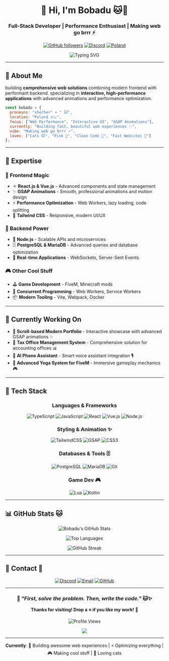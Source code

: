 <div align="center">

# 👋 Hi, I'm Bobadu 🐱💖

### Full-Stack Developer | Performance Enthusiast | Making web go brrr ⚡

[![GitHub followers](https://img.shields.io/github/followers/Bobadu?style=for-the-badge&logo=github&color=FF69B4)](https://github.com/Bobadu)
[![Discord](https://img.shields.io/badge/Discord-beloved-FF69B4?style=for-the-badge&logo=discord&logoColor=white)](https://discord.com)
[![Poland](https://img.shields.io/badge/🇵🇱_Poland-Based-FF1493?style=for-the-badge)](https://github.com/Bobadu)

<img src="https://readme-typing-svg.demolab.com?font=Fira+Code&weight=600&size=28&duration=3000&pause=1000&color=FF69B4&center=true&vCenter=true&repeat=true&width=900&lines=building+beautiful+web+experiences+%F0%9F%8C%B8;GSAP+animation+expert+%E2%9C%A8;web+performance+nerd+%F0%9F%9A%80;cat+person+%F0%9F%90%B1%F0%9F%92%96" alt="Typing SVG" />

</div>

---

## 🚀 About Me

building **comprehensive web solutions** combining modern frontend with performant backend. specializing in **interactive, high-performance applications** with advanced animations and performance optimization.

```javascript
const bobadu = {
  pronouns: "she/her" + " 🐱",
  location: "Poland 🇵🇱",
  focus: ["Web Performance", "Interactive UI", "GSAP Animations"],
  currently: "Building fast, beautiful web experiences ✨",
  vibe: "Making web go brrr ⚡",
  loves: ["Cats 🐱", "Pink 💖", "Clean Code 🌸", "Fast Websites 🚀"]
};
```

---

## 💖 Expertise

### 🌸 Frontend Magic
- ⚛️ **React.js & Vue.js** - Advanced components and state management
- ✨ **GSAP Animations** - Smooth, professional animations and motion design
- ⚡ **Performance Optimization** - Web Workers, lazy loading, code splitting
- 💅 **Tailwind CSS** - Responsive, modern UI/UX

### 🚀 Backend Power  
- 🔧 **Node.js** - Scalable APIs and microservices
- 🗄️ **PostgreSQL & MariaDB** - Advanced queries and database optimization
- 🔄 **Real-time Applications** - WebSockets, Server-Sent Events

### 🎮 Other Cool Stuff
- 🕹️ **Game Development** - FiveM, Minecraft mods
- 🧵 **Concurrent Programming** - Web Workers, Service Workers
- 📦 **Modern Tooling** - Vite, Webpack, Docker

---

## 🌸 Currently Working On

- 📜 **Scroll-based Modern Portfolio** - Interactive showcase with advanced GSAP animations ✨
- 💼 **Tax Office Management System** - Comprehensive solution for accounting offices 📊
- 🤖 **AI Phone Assistant** - Smart voice assistant integration 🎙️
- 🧘 **Advanced Yoga System for FiveM** - Immersive gameplay mechanics 🎮

---

## 💅 Tech Stack

<div align="center">

### Languages & Frameworks
![TypeScript](https://img.shields.io/badge/TypeScript-FF1493?style=for-the-badge&logo=typescript&logoColor=white)
![JavaScript](https://img.shields.io/badge/JavaScript-FF69B4?style=for-the-badge&logo=javascript&logoColor=white)
![React](https://img.shields.io/badge/React-FF1493?style=for-the-badge&logo=react&logoColor=white)
![Vue.js](https://img.shields.io/badge/Vue.js-FF69B4?style=for-the-badge&logo=vue.js&logoColor=white)
![Node.js](https://img.shields.io/badge/Node.js-FF1493?style=for-the-badge&logo=node.js&logoColor=white)

### Styling & Animation ✨
![TailwindCSS](https://img.shields.io/badge/Tailwind-FF69B4?style=for-the-badge&logo=tailwindcss&logoColor=white)
![GSAP](https://img.shields.io/badge/GSAP-FF1493?style=for-the-badge&logo=greensock&logoColor=white)
![CSS3](https://img.shields.io/badge/CSS3-FF69B4?style=for-the-badge&logo=css3&logoColor=white)

### Databases & Tools 🗄️
![PostgreSQL](https://img.shields.io/badge/PostgreSQL-FF1493?style=for-the-badge&logo=postgresql&logoColor=white)
![MariaDB](https://img.shields.io/badge/MariaDB-FF69B4?style=for-the-badge&logo=mariadb&logoColor=white)
![Git](https://img.shields.io/badge/Git-FF1493?style=for-the-badge&logo=git&logoColor=white)

### Game Dev 🎮
![Lua](https://img.shields.io/badge/Lua-FF69B4?style=for-the-badge&logo=lua&logoColor=white)
![Kotlin](https://img.shields.io/badge/Kotlin-FF1493?style=for-the-badge&logo=kotlin&logoColor=white)

</div>

---

## 📊 GitHub Stats 🐱

<div align="center">

![Bobadu's GitHub Stats](https://github-readme-stats.vercel.app/api?username=Bobadu&show_icons=true&theme=buefy&hide_border=true&bg_color=0D1117&title_color=FF69B4&icon_color=FF1493&text_color=FFB6C1)

![Top Languages](https://github-readme-stats.vercel.app/api/top-langs/?username=Bobadu&layout=compact&theme=buefy&hide_border=true&bg_color=0D1117&title_color=FF69B4&text_color=FFB6C1)

<img src="https://github-readme-streak-stats.herokuapp.com?user=Bobadu&theme=buefy&hide_border=true&background=0D1117&ring=FF69B4&fire=FF1493&currStreakLabel=FFB6C1" alt="GitHub Streak" />

</div>

---

## 💬 Contact 🌸

<div align="center">

[![Discord](https://img.shields.io/badge/Discord-bobadu-FF69B4?style=for-the-badge&logo=discord&logoColor=white)](https://discord.com)
[![Email](https://img.shields.io/badge/Email-Contact-FF1493?style=for-the-badge&logo=gmail&logoColor=white)](mailto:dziewczynafoxi@gmail.com)
[![GitHub](https://img.shields.io/badge/GitHub-Bobadu-FF69B4?style=for-the-badge&logo=github&logoColor=white)](https://github.com/Bobadu)

</div>

---

<div align="center">

### 💭 *"First, solve the problem. Then, write the code."* 🐱✨

**Thanks for visiting! Drop a ⭐ if you like my work!** 💖

![Profile Views](https://komarev.com/ghpvc/?username=Bobadu&color=FF69B4&style=for-the-badge)

<img src="https://capsule-render.vercel.app/api?type=waving&color=gradient&customColorList=12&height=100&section=footer&text=See%20you%20later!%20🐱💖&fontSize=30&fontColor=FF69B4&animation=twinkling" />

</div>

---

<div align="center">
  
**Currently**: 🔨 Building awesome web experiences | ⚡ Optimizing everything | 🎮 Making cool stuff | 💖 Loving cats

</div>

